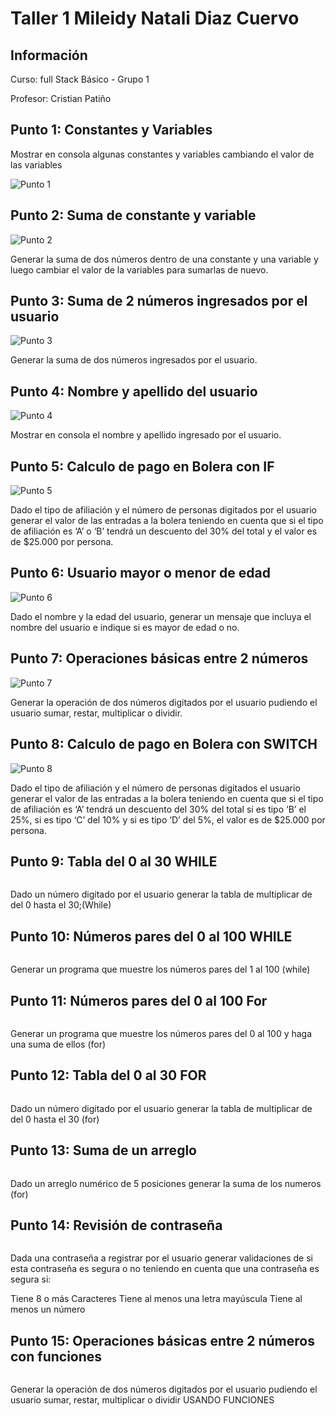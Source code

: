 <h1>Taller 1 Mileidy Natali Diaz Cuervo </h1>

<h2> Información</h2>
<p>Curso: full Stack Básico - Grupo 1 </p>
<p>Profesor: Cristian Patiño</p>

<h2> Punto 1: Constantes y Variables</h2>
<p>Mostrar en consola algunas constantes y variables cambiando el valor de las variables</p>
<img src="./public/images/P1.png" alt ="Punto 1">

<h2> Punto 2: Suma de constante y variable</h2>
<img src ="./public/images/P2.png" alt ="Punto 2">
<p>Generar la suma de dos números dentro de una constante y una variable y luego cambiar el valor de la variables para sumarlas de nuevo.</p>

<h2> Punto 3: Suma de 2 números ingresados por el usuario</h2>
<img src="./public/images/P3.png" alt ="Punto 3">
<p>Generar la suma de dos números ingresados por el usuario. </p>

<h2> Punto 4: Nombre y apellido del usuario</h2>
<img src="./public/images/P4.png" alt ="Punto 4">
<p>Mostrar en consola el nombre y apellido ingresado por el usuario. </p>

<h2> Punto 5: Calculo de pago en Bolera con IF</h2>
<img src="./public/images/P5.png" alt ="Punto 5">
<p>Dado el tipo de afiliación y el número de personas digitados por el usuario generar el valor de las entradas a la bolera teniendo en cuenta que si el tipo de afiliación  es ‘A’ o ‘B’ tendrá un descuento del  30% del total y el valor es de $25.000 por persona.</p>

<h2> Punto 6: Usuario mayor o menor de edad</h2>
<img src="./public/images/P6.png" alt ="Punto 6">
<p>Dado el nombre y la edad del usuario, generar un mensaje que incluya el nombre del usuario e indique si es mayor de edad o no. </p>

<h2> Punto 7: Operaciones básicas entre 2 números</h2>
<img src="./public/images/P7.png" alt= "Punto 7">
<p>Generar la operación de dos números digitados por el usuario pudiendo el usuario sumar, restar, multiplicar o dividir. </p>

<h2> Punto 8: Calculo de pago en Bolera con SWITCH</h2>
<img src="./public/images/P8.png" alt ="Punto 8">
<p> Dado el tipo de afiliación y el número de personas digitados el usuario generar el valor de las entradas a la bolera teniendo en cuenta que si el tipo de afiliación  es ‘A’  tendrá un descuento del  30% del total si es tipo ‘B’ el 25%, si es tipo ‘C’ del 10% y si es tipo ‘D’ del 5%, el valor es de $25.000 por persona.</p>

<h2> Punto 9: Tabla del 0 al 30 WHILE</h2>
<img >
<p>Dado un número digitado por el usuario generar la tabla de multiplicar de del 0 hasta el 30;(While)
 </p>

<h2> Punto 10: Números pares del 0 al 100 WHILE</h2>
<img >
<p> Generar un programa que muestre los números pares del 1 al 100 (while)</p>

<h2> Punto 11: Números pares del 0 al 100 For</h2>
<img >
<p> Generar un programa que muestre los números pares del 0 al 100 y haga una suma de ellos (for)
</p>

<h2> Punto 12: Tabla del 0 al 30 FOR</h2>
<img >
<p>Dado un número digitado por el usuario generar la tabla de multiplicar de del 0 hasta el 30 (for) </p>

<h2> Punto 13: Suma de un arreglo</h2>
<img >
<p>Dado un arreglo numérico de 5 posiciones generar la suma de los numeros (for) </p>

<h2> Punto 14: Revisión de contraseña</h2>
<img >
<p>Dada una contraseña a registrar por el usuario generar validaciones de si esta contraseña es segura o no teniendo en cuenta que una contraseña es segura si:

Tiene 8 o más Caracteres
Tiene al menos una letra mayúscula
Tiene al menos un número
</p>

<h2> Punto 15: Operaciones básicas entre 2 números con funciones</h2>
<img >
<p>Generar la operación de dos números digitados por el usuario pudiendo el usuario sumar, restar, multiplicar o dividir
USANDO FUNCIONES
 </p>